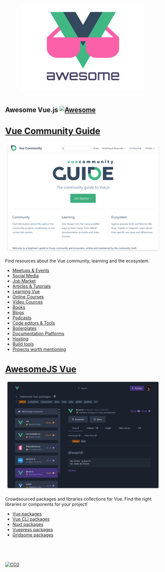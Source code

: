 <p align="center">
  <br>
  <img width="400" src="./logo.svg" alt="logo of vue-awesome repository">
  <br>
  <br>
</p>

## Awesome Vue.js [![Awesome](https://cdn.rawgit.com/sindresorhus/awesome/d7305f38d29fed78fa85652e3a63e154dd8e8829/media/badge.svg)](https://github.com/sindresorhus/awesome)

# [Vue Community Guide](https://vue-community.org/)

[![Vue Community screenshot](./VueCommunity.png)](https://vue-community.org/)

Find resources about the Vue community, learning and the ecosystem.

- [Meetups & Events](https://vue-community.org/guide/community/meetups.html)
- [Social Media](https://vue-community.org/guide/community/social-media.html)
- [Job Market](https://vue-community.org/guide/community/job-market.html)
- [Articles & Tutorials](https://vue-community.org/guide/community/vue-3.html)
- [Learning Vue](https://vue-community.org/guide/learning/official-documentation.html)
- [Online Courses](https://vue-community.org/guide/learning/learning-platforms.html)
- [Video Cources](https://vue-community.org/guide/learning/courses.html)
- [Books](https://vue-community.org/guide/learning/books.html)
- [Blogs](https://vue-community.org/guide/learning/blogs.html)
- [Podcasts](https://vue-community.org/guide/learning/podcasts.html)
- [Code editors & Tools](https://vue-community.org/guide/ecosystem/editors-and-tools.html)
- [Boilerplates](https://vue-community.org/guide/ecosystem/boilerplates.html)
- [Documentation Platforms](https://vue-community.org/guide/ecosystem/documentation.html)
- [Hosting](https://vue-community.org/guide/ecosystem/hosting.html)
- [Build tools](https://vue-community.org/guide/ecosystem/build-tools.html)
- [Projects worth mentioning](https://vue-community.org/guide/ecosystem/projects-worth-mentioning.html)

# [AwesomeJS Vue](https://awesomejs.dev/for/vue/)

[![AwesomeJS screenshot](./VueAwesomeJS.png)](https://awesomejs.dev/for/vue/)

Crowdsourced packages and libraries collections for Vue. Find the right libraries or components for your project!

- [Vue packages](https://awesomejs.dev/for/vue/)
- [Vue CLI packages](https://awesomejs.dev/for/vue-cli/)
- [Nuxt packages](https://awesomejs.dev/for/nuxt/)
- [Vuepress packages](https://awesomejs.dev/for/vuepress/)
- [Gridsome packages](https://awesomejs.dev/for/gridsome/)

<br/>
<br/>
<br/>

[![CC0](https://i.creativecommons.org/p/zero/1.0/88x31.png)](https://creativecommons.org/publicdomain/zero/1.0/)

